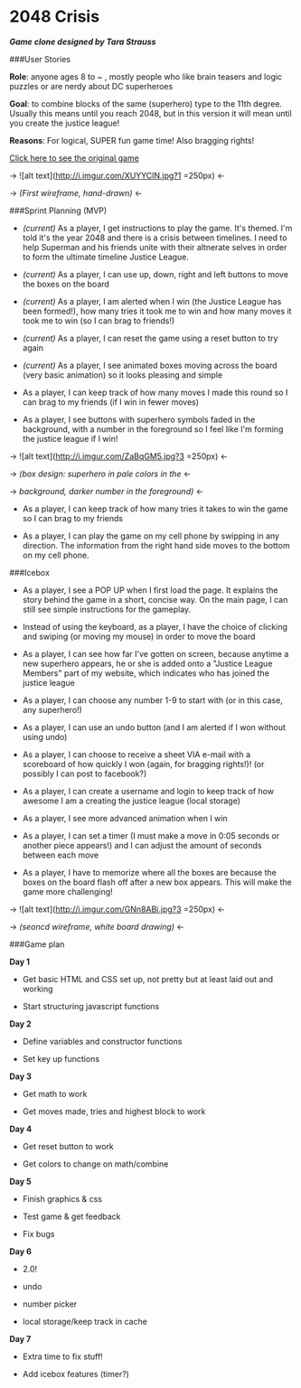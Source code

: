 # 2048 Crisis

__*Game clone designed by Tara Strauss*__

###User Stories

**Role**: anyone ages 8 to ~ , mostly people who like brain teasers and logic puzzles or are nerdy about DC superheroes

**Goal**: to combine blocks of the same (superhero) type to the 11th degree. Usually this means until you reach 2048, but in this version it will mean until you create the justice league!

**Reasons**: For logical, SUPER fun game time! Also bragging rights! 

[Click here to see the original game](https://gabrielecirulli.github.io/2048/)



-> ![alt text](http://i.imgur.com/XUYYClN.jpg?1 =250px) <-

-> *(First wireframe, hand-drawn)* <-

###Sprint Planning (MVP)

- *(current)* As a player, I get instructions to play the game. It's themed. I'm told it's the year 2048 and there is a crisis between timelines. I need to help Superman and his friends unite with their altnerate selves in order to form the ultimate timeline Justice League.

- *(current)* As a player, I can use up, down, right and left buttons to move the boxes on the board

- *(current)* As a player, I am alerted when I win (the Justice League has been formed!), how many tries it took me to win and how many moves it took me to win (so I can brag to friends!)

- *(current)* As a player, I can reset the game using a reset button to try again

- *(current)* As a player, I see animated boxes moving across the board (very basic animation) so it looks pleasing and simple

- As a player, I can keep track of how many moves I made this round so I can brag to my friends (if I win in fewer moves)

- As a player, I see buttons with superhero symbols faded in the background, with a number in the foreground so I feel like I'm forming the justice league if I win!

-> ![alt text](http://i.imgur.com/ZaBqGM5.jpg?3 =250px) <-

-> *(box design: superhero in pale colors in the* <-

-> *background, darker number in the foreground)* <-

- As a player, I can keep track of how many tries it takes to win the game so I can brag to my friends

- As a player, I can play the game on my cell phone by swipping in any direction. The information from the right hand side moves to the bottom on my cell phone.


###Icebox

- As a player, I see a POP UP when I first load the page. It explains the story behind the game in a short, concise way. On the main page, I can still see simple instructions for the gameplay.

- Instead of using the keyboard, as a player, I have the choice of clicking and swiping (or moving my mouse) in order to move the board 

- As a player, I can see how far I've gotten on screen, because anytime a new superhero appears, he or she is added onto a "Justice League Members" part of my website, which indicates who has joined the justice league

- As a player, I can choose any number 1-9 to start with (or in this case, any superhero!)

- As a player, I can use an undo button (and I am alerted if I won without using undo)

- As a player, I can choose to receive a sheet VIA e-mail with a scoreboard of how quickly I won (again, for bragging rights!)! (or possibly I can post to facebook?)

- As a player, I can create a username and login to keep track of how awesome I am a creating the justice league (local storage)

- As a player, I see more advanced animation when I win

- As a player, I can set a timer (I must make a move in 0:05 seconds or another piece appears!) and I can adjust the amount of seconds between each move

- As a player, I have to memorize where all the boxes are because the boxes on the board flash off after a new box appears. This will make the game more challenging!

-> ![alt text](http://i.imgur.com/GNn8ABi.jpg?3 =250px) <-

-> *(seoncd wireframe, white board drawing)* <-


###Game plan

**Day 1**

* Get basic HTML and CSS set up, not pretty but at least laid out and working

* Start structuring javascript functions

**Day 2**

* Define variables and constructor functions

* Set key up functions

**Day 3**

* Get math to work

* Get moves made, tries and highest block to work

**Day 4**

* Get reset button to work

* Get colors to change on math/combine

**Day 5**

* Finish graphics & css

* Test game & get feedback

* Fix bugs

**Day 6**

* 2.0! 

* undo 

* number picker

* local storage/keep track in cache

**Day 7**

* Extra time to fix stuff!

* Add icebox features (timer?)








